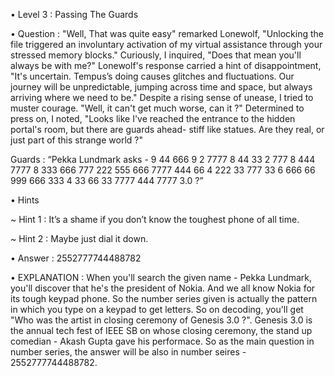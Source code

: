 • Level 3 : Passing The Guards

• Question : "Well, That was quite easy" remarked Lonewolf, "Unlocking the file triggered an involuntary activation of my virtual assistance through your stressed memory blocks." Curiously, I inquired, "Does that mean you'll always be with me?" Lonewolf's response carried a hint of disappointment, "It's uncertain. Tempus’s doing causes glitches and fluctuations. Our journey will be unpredictable, jumping across time and space, but always arriving where we need to be." Despite a rising sense of unease, I tried to muster courage. "Well, it can't get much worse, can it ?" Determined to press on, I noted, "Looks like I've reached the entrance to the hidden portal's room, but there are guards ahead- stiff like statues. Are they real, or just part of this strange world ?"

Guards : “Pekka Lundmark asks - 9 44 666 9 2 7777 8 44 33 2 777 8 444 7777 8 333 666 777 222 555 666 7777 444 66 4 222 33 777 33 6 666 66 999 666 333 4 33 66 33 7777 444 7777 3.0 ?”

• Hints

~ Hint 1 : It’s a shame if you don’t know the toughest phone of all time.

~ Hint 2 : Maybe just dial it down.

• Answer : 2552777744488782

• EXPLANATION : When you'll search the given name - Pekka Lundmark, you'll discover that he's the president of Nokia. And we all know Nokia for its tough keypad phone. So the number series given is actually the pattern in which you type on a keypad to get letters. So on decoding, you'll get "Who was the artist in closing ceremony of Genesis 3.0 ?". Genesis 3.0 is the annual tech fest of IEEE SB on whose closing ceremony, the stand up comedian - Akash Gupta gave his performace. So as the main question in number series, the answer will be also in number seires - 2552777744488782.
